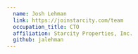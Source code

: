 ```yaml
---
  name: Josh Lehman
  link: https://joinstarcity.com/team
  occupation_title: CTO
  affiliation: Starcity Properties, Inc.
  github: jalehman
---
```


